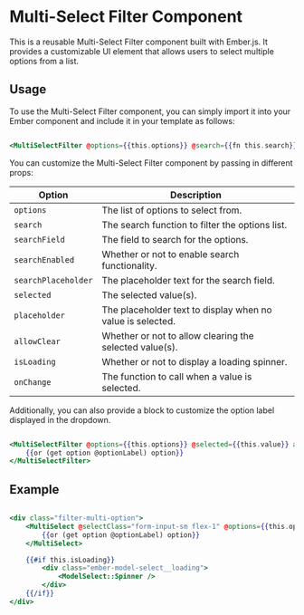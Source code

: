 # Multi-Select Filter Component

This is a reusable Multi-Select Filter component built with Ember.js. It provides a customizable UI element that allows users to select multiple options from a list.

## Usage

To use the Multi-Select Filter component, you can simply import it into your Ember component and include it in your template as follows:


```hbs

<MultiSelectFilter @options={{this.options}} @search={{fn this.search}} @searchField={{@filter.multiOptionSearchField}} @searchEnabled={{@filter.multiOptionSearchEnabled}} @searchPlaceholder={{@filter.multiOptionSearchPlaceholder}} @selected={{this.value}} @placeholder={{@placeholder}} @allowClear={{@allowClear}} @isLoading={{this.isLoading}} @onChange={{fn this.onChange}} />

```

You can customize the Multi-Select Filter component by passing in different props:

| Option              | Description                                                                |
| ------------------- | -------------------------------------------------------------------------- |
| `options`           | The list of options to select from.                                        |
| `search`            | The search function to filter the options list.                            |
| `searchField`       | The field to search for the options.                                       |
| `searchEnabled`     | Whether or not to enable search functionality.                             |
| `searchPlaceholder` | The placeholder text for the search field.                                 |
| `selected`          | The selected value(s).                                                     |
| `placeholder`       | The placeholder text to display when no value is selected.                 |
| `allowClear`        | Whether or not to allow clearing the selected value(s).                    |
| `isLoading`         | Whether or not to display a loading spinner.                                |
| `onChange`          | The function to call when a value is selected.                              |


Additionally, you can also provide a block to customize the option label displayed in the dropdown.

```hbs

<MultiSelectFilter @options={{this.options}} @selected={{this.value}} as |option|>
    {{or (get option @optionLabel) option}}
</MultiSelectFilter>

```

## Example

```hbs

<div class="filter-multi-option">
    <MultiSelect @selectClass="form-input-sm flex-1" @options={{this.options}} @search={{fn this.search}} @searchField={{@filter.multiOptionSearchField}} @searchEnabled={{@filter.multiOptionSearchEnabled}} @searchPlaceholder={{@filter.multiOptionSearchPlaceholder}} @selected={{this.value}} @placeholder={{@placeholder}} @onChange={{fn this.onChange}} @allowClear={{@allowClear}} as |option|>
        {{or (get option @optionLabel) option}}
    </MultiSelect>

    {{#if this.isLoading}}
        <div class="ember-model-select__loading">
            <ModelSelect::Spinner />
        </div>
    {{/if}}
</div>

```
